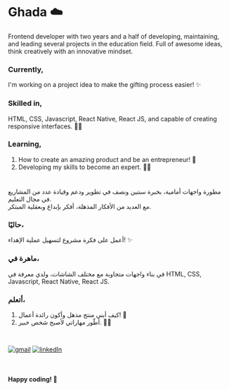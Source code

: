 # Ghada ☁️

Frontend developer with two years and a half of developing, maintaining, and leading several projects in the education field.
Full of awesome ideas, think creatively with an innovative mindset.

### Currently,
I'm working on a project idea to make the gifting process easier! ✨

### Skilled in,
HTML, CSS, Javascript, React Native, React JS, and capable of creating responsive interfaces. 👌🏼

### Learning,
1. How to create an amazing product and be an entrepreneur! 🚀
2. Developing my skills to become an expert. 💪🏼

#

مطورة واجهات أمامية، بخبرة سنتين ونصف في تطوير ودعم وقيادة عدد من المشاريع في مجال التعليم. <br />
مع العديد من الأفكار المذهلة، أفكر بإبداع وبعقلية المبتكر. <br />

### حاليًا،
أعمل على فكرة مشروع لتسهيل عملية الإهداء! ✨ <br />

### ماهرة في،
في بناء واجهات متجاوبة مع مختلف الشاشات، ولدي معرفة في HTML, CSS, Javascript, React Native, React JS. <br />

### أتعلم،
1. كيف أبني منتج مذهل وأكون رائدة أعمال! 🚀 <br />
2. أطّور مهاراتي لأصبح شخص خبير. 💪🏼 <br />


<br />

[![gmail](https://img.shields.io/badge/Gmail-D14836?style=for-the-badge&logo=gmail&logoColor=white)](mailto:g.f.alaskar@gmail.com)
[![linkedIn](https://img.shields.io/badge/LinkedIn-0A66C2?style=for-the-badge&logo=linkedin&logoColor=white)](https://www.linkedin.com/in/ghadaalaskar/)

<br />

#### Happy coding! 🧡
